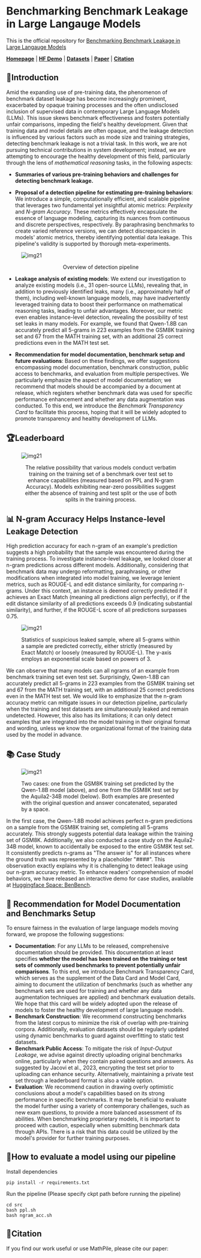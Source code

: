 # Benchmarking Benchmark Leakage in Large Langauge Models

This is the official repository for [Benchmarking Benchmark Leakage in Large Langauge Models]()

[**Homepage**](https://gair-nlp.github.io/benbench/) |
[**HF Demo**](https://huggingface.co/spaces/GAIR/BenBench) | 
[**Datasets**](https://huggingface.co/datasets/GAIR/) | 
[**Paper**](https://huggingface.co/papers/) | 
[**Citation**](https://github.com/GAIR-NLP/benbench?tab=readme-ov-file#citation)







## 🚀Introduction

Amid the expanding use of pre-training data, the phenomenon of benchmark dataset leakage has become increasingly prominent, exacerbated by opaque training processes and the often undisclosed inclusion of supervised data in contemporary Large Language Models (LLMs). This issue skews benchmark effectiveness and fosters potentially unfair comparisons, impeding the field's healthy development.  Given that training data and model details are often opaque, and the leakage detection is influenced by various factors such as mode size and training strategies, detecting benchmark leakage is not a trivial task. In this work, we are not pursuing technical contributions in system development; instead, we are attempting to encourage the healthy development of this field, particularly through the lens of *mathematical reasoning* tasks, in the following aspects:



- **Summaries of various pre-training behaviors and challenges for detecting benchmark leakage.**

- **Proposal of a detection pipeline for estimating pre-training behaviors**: We introduce a simple, computationally efficient, and scalable pipeline that leverages two fundamental yet insightful atomic metrics: *Perplexity* and *N-gram Accuracy*. These metrics effectively encapsulate the essence of language modeling, capturing its nuances from continuous and discrete perspectives, respectively. By paraphrasing benchmarks to create varied reference versions, we can detect discrepancies in models' atomic metrics, thereby identifying potential data leakage. This pipeline's validity is supported by thorough meta-experiments.


<figure >
<img src="static/images/detection-pipeline.png"  alt="img21"/>
<figcaption>
<center><p>Overview of detection pipeline</p></center>
</figcaption>            
</figure>

- **Leakage analysis of existing models**: We extend our investigation to analyze existing models (i.e., 31 open-source LLMs), revealing that, in addition to previously identified leaks, many (i.e., approximately half of them), including well-known language models, may have inadvertently leveraged training data to boost their performance on mathematical reasoning tasks, leading to unfair advantages. Moreover, our metric even enables instance-level detection, revealing the possibility of test set leaks in many models. For example, we found that Qwen-1.8B can accurately predict all 5-grams in 223 examples from the GSM8K training set and 67 from the MATH training set, with an additional 25 correct predictions even in the MATH test set.

- **Recommendation for model documentation, benchmark setup and future evaluations**: Based on these findings, we offer suggestions encompassing model documentation, benchmark construction, public access to benchmarks, and evaluation from multiple perspectives. We particularly emphasize the aspect of model documentation; we recommend that models should be accompanied by a document at release, which registers whether benchmark data was used for specific performance enhancement and whether any data augmentation was conducted. To this end, we introduce the *Benchmark Transparency Card* to facilitate this process, hoping that it will be widely adopted to promote transparency and healthy development of LLMs.



## 🏆Leaderboard

<figure >
  <img src="static/images/benbench-leaderboard.png"  alt="img21"/>
  <figcaption>
    <center><p>The relative possibility that various models conduct verbatim training on the training set of a benchmark over test set to enhance capabilities (measured based on PPL and N-gram Accuracy). Models exhibiting near-zero possibilities suggest either the absence of training and test split or the use of both splits in the training process.</p></center>
  </figcaption>           
</figure>


## 📊 N-gram Accuracy Helps Instance-level Leakage Detection



High prediction accuracy for each n-gram of an example's prediction suggests a high probability that the sample was encountered during the training process. To investigate instance-level leakage, we looked closer at n-gram predictions across different models. Additionally, considering that benchmark data may undergo reformatting, paraphrasing, or other modifications when integrated into model training, we leverage lenient metrics, such as ROUGE-L and edit distance similarity, for comparing n-grams. Under this context, an instance is deemed correctly predicted if it achieves an Exact Match (meaning all predictions align perfectly), or if the edit distance similarity of all predictions exceeds 0.9 (indicating substantial similarity), and further, if the ROUGE-L score of all predictions surpasses 0.75.


<figure >
  <img src="static/images/instance-level-leakage.png"  alt="img21"/>
  <figcaption>
    <p>Statistics of suspicious leaked sample, where all 5-grams within a sample are predicted correctly, either strictly (measured by Exact Match) or loosely (measured by ROUGE-L). The y-axis employs an exponential scale based on powers of 3.</p>
  </figcaption>           
</figure>


We can observe that many models can all ngrams of an example from benchmark training set even test set. Surprisingly, Qwen-1.8B can  accurately predict all 5-grams in 223 examples from the GSM8K training set and 67 from the MATH training set, with an additional 25 correct predictions even in the MATH test set. We would like to emphasize that the n-gram accuracy metric can mitigate issues in our detection pipeline, particularly when the training and test datasets are simultaneously leaked and remain undetected. However, this also has its limitations; it can only detect examples that are integrated into the model training in their original format and wording, unless we know the organizational format of the training data used by the model in advance.



## 📚 Case Study

<figure >
  <img src="static/images/case_study.png"  alt="img21"/>
  <figcaption>
    <p>Two cases: one from the GSM8K training set predicted by the Qwen-1.8B model (above), and one from the GSM8K test set by the Aquila2-34B model (below). Both examples are presented with the original question and answer concatenated, separated by a space.</p>
  </figcaption>           
</figure>



In the first case, the Qwen-1.8B model achieves perfect n-gram predictions on a sample from the GSM8K training set, completing all 5-grams accurately. This strongly suggests potential data leakage within the training set of GSM8K. Additionally, we also conducted a case study on the Aquila2-34B model, known to accidentally be exposed to the entire GSM8K test set. It consistently predicts n-grams as  "The answer is" for all instances where the ground truth was represented by a placeholder "####". This observation exactly explains why it is challenging to detect  leakage using our n-gram accuracy metric. To enhance readers' comprehension of model behaviors, we have released an interactive demo for case studies, available at <a href="https://huggingface.co/spaces/GAIR/BenBench">Huggingface Space: BenBench</a>.




## 📃 Recommendation for Model Documentation and Benchmarks Setup

To ensure fairness in the evaluation of large language models moving forward, we propose the following suggestions:

- **Documentation**: For any LLMs to be released, comprehensive documentation should be provided. This documentation at least specifies **whether the model has been trained on the training or test sets of commonly used benchmarks to prevent potentially unfair comparisons**. To this end, we introduce Benchmark Transparency Card, which serves as the supplement of the Data Card and Model Card, aiming to document the utilization of benchmarks (such as whether any benchmark sets are used for training and whether any data augmentation techniques are applied) and benchmark evaluation details. We hope that this card will be widely adopted upon the release of models to foster the healthy development of large language models.
- **Benchmark Construction**: We recommend constructing benchmarks from the latest corpus to minimize the risk of overlap with pre-training corpora. Additionally, evaluation datasets should be regularly updated using dynamic benchmarks to guard against overfitting to static test datasets. 
- **Benchmark Public Access**: To mitigate the risk of *Input-Output Leakage*, we advise against directly uploading original benchmarks online, particularly when they contain paired questions and answers. As suggested by Jacovi et al., 2023, encrypting the test set prior to uploading can enhance security. Alternatively, maintaining a private test set through a leaderboard format is also a viable option. 
- **Evaluation**: We recommend caution in drawing overly optimistic conclusions about a model's capabilities based on its strong performance in specific benchmarks. It may be beneficial to evaluate the model further using a variety of contemporary challenges, such as new exam questions, to provide a more balanced assessment of its abilities. When benchmarking proprietary models, it is important to proceed with caution, especially when submitting benchmark data through APIs. There is a risk that this data could be utilized by the model's provider for further training purposes.



## 🌴How to evaluate a model using our pipeline

Install dependencies

```
pip install -r requirements.txt
```


Run the pipeline (Please specify ckpt path before running the pipeline)

```
cd src
bash ppl.sh
bash ngram_acc.sh
```


## 🥳Citation

If you find our work useful or use MathPile, please cite our paper:

```


```